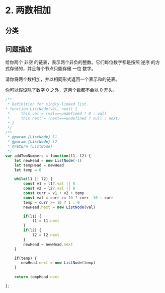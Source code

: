 
# 2. 两数相加

## 分类

## 问题描述 

给你两个 非空 的链表，表示两个非负的整数。它们每位数字都是按照 逆序 的方式存储的，并且每个节点只能存储 一位 数字。

请你将两个数相加，并以相同形式返回一个表示和的链表。

你可以假设除了数字 0 之外，这两个数都不会以 0 开头。


```js
/**
 * Definition for singly-linked list.
* function ListNode(val, next) {
 *     this.val = (val===undefined ? 0 : val)
 *     this.next = (next===undefined ? null : next)
 * }
 */
/**
 * @param {ListNode} l1
 * @param {ListNode} l2
 * @return {ListNode}
 */
var addTwoNumbers = function(l1, l2) {
    let newHead = new ListNode(-1)
    let tempHead = newHead
    let temp = 0

    while(l1 || l2) {
        const v1 = l1?.val || 0
        const v2 = l2?.val || 0
        const curr = v1 + v2 + temp 
        const val = curr >= 10 ? curr -10 : curr
        temp = curr >= 10 ? 1 : 0
        newHead.next = new ListNode(val)

        if(l1) {
            l1 = l1.next
        }
        if(l2) {
            l2 = l2.next
        }
        newHead = newHead.next
    }

    if(temp) {
       newHead.next = new ListNode(temp) 
    }
   
    return tempHead.next 

};
```